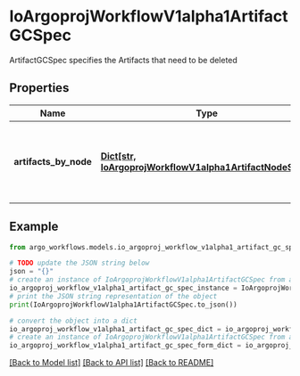 # IoArgoprojWorkflowV1alpha1ArtifactGCSpec

ArtifactGCSpec specifies the Artifacts that need to be deleted

## Properties

Name | Type | Description | Notes
------------ | ------------- | ------------- | -------------
**artifacts_by_node** | [**Dict[str, IoArgoprojWorkflowV1alpha1ArtifactNodeSpec]**](IoArgoprojWorkflowV1alpha1ArtifactNodeSpec.md) | ArtifactsByNode maps Node name to information pertaining to Artifacts on that Node | [optional] 

## Example

```python
from argo_workflows.models.io_argoproj_workflow_v1alpha1_artifact_gc_spec import IoArgoprojWorkflowV1alpha1ArtifactGCSpec

# TODO update the JSON string below
json = "{}"
# create an instance of IoArgoprojWorkflowV1alpha1ArtifactGCSpec from a JSON string
io_argoproj_workflow_v1alpha1_artifact_gc_spec_instance = IoArgoprojWorkflowV1alpha1ArtifactGCSpec.from_json(json)
# print the JSON string representation of the object
print(IoArgoprojWorkflowV1alpha1ArtifactGCSpec.to_json())

# convert the object into a dict
io_argoproj_workflow_v1alpha1_artifact_gc_spec_dict = io_argoproj_workflow_v1alpha1_artifact_gc_spec_instance.to_dict()
# create an instance of IoArgoprojWorkflowV1alpha1ArtifactGCSpec from a dict
io_argoproj_workflow_v1alpha1_artifact_gc_spec_form_dict = io_argoproj_workflow_v1alpha1_artifact_gc_spec.from_dict(io_argoproj_workflow_v1alpha1_artifact_gc_spec_dict)
```
[[Back to Model list]](../README.md#documentation-for-models) [[Back to API list]](../README.md#documentation-for-api-endpoints) [[Back to README]](../README.md)


